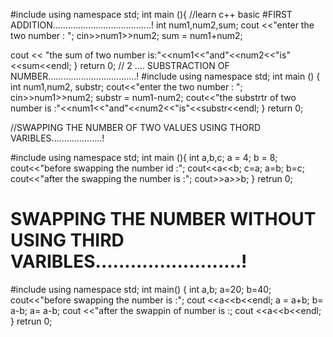#include <iostream>
using namespace std;
int main (){
//learn c++ basic #FIRST ADDITION.......................................!
int num1,num2,sum;
cout <<"enter the two number : ";
cin>>num1>>num2;
sum = num1+num2;

cout << "the sum of two number is:"<<num1<<"and"<<num2<<"is"<<sum<<endl;
}
return 0;
// 2 .... SUBSTRACTION OF NUMBER...................................!
#include <iostream>
using namespace std;
int main () {
int num1,num2, substr;
cout<<"enter the two number : ";
cin>>num1>>num2;
substr = num1-num2;
cout<<"the substrtr of two number is :"<<num1<<"and"<<num2<<"is"<<substr<<endl;
  }
return 0;

//SWAPPING THE NUMBER OF TWO VALUES USING THORD VARIBLES....................!

#include <iostream>
using namespace std;
int main (){
int a,b,c;
a = 4;
b = 8;
cout<<"before swapping the number id :";
cout<<a<<b;
c=a;
a=b;
b=c;
cout<<"after the swapping the number is :";
cout>>a>>b;
}
retrun 0;
# SWAPPING THE NUMBER WITHOUT USING THIRD VARIBLES.........................!
#include<iostream>
using namespace std;
int main() {
int a,b;
a=20;
b=40;
cout<<"before swapping the number is :";
cout <<a<<b<<endl;
a = a+b;
b= a-b;
a= a-b;
cout <<"after the swappin of number is :;
cout <<a<<b<<endl;
}
retrun 0;








  
